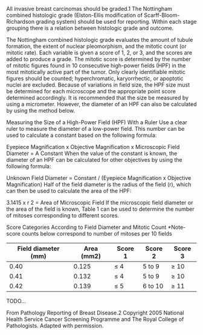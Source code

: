 All invasive breast carcinomas should be graded.1 The Nottingham combined histologic grade (Elston-Ellis modification of Scarff-Bloom-Richardson grading system) should be used for reporting. Within each stage grouping there is a relation between histologic grade and outcome.

The Nottingham combined histologic grade evaluates the amount of tubule formation, the extent of nuclear pleomorphism, and the mitotic count (or mitotic rate). Each variable is given a score of 1, 2, or 3, and the scores are added to produce a grade. The mitotic score is determined by the number of mitotic figures found in 10 consecutive high-power fields (HPF) in the most mitotically active part of the tumor. Only clearly identifiable mitotic figures should be counted; hyperchromatic, karyorrhectic, or apoptotic nuclei are excluded. Because of variations in field size, the HPF size must be determined for each microscope and the appropriate point score determined accordingly. It is recommended that the size be measured by using a micrometer. However, the diameter of an HPF can also be calculated by using the method below.

Measuring the Size of a High-Power Field (HPF) With a Ruler
Use a clear ruler to measure the diameter of a low-power field. This number can be used to calculate a constant based on the following formula:

Eyepiece Magnification x Objective Magnification x Microscopic Field Diameter = A Constant
When the value of the constant is known, the diameter of an HPF can be calculated for other objectives by using the following formula:

Unknown Field Diameter = Constant / (Eyepiece Magnification x Objective Magnification)
Half of the field diameter is the radius of the field (r), which can then be used to calculate the area of the HPF:

3.1415 x r 2 = Area of Microscopic Field
If the microscopic field diameter or the area of the field is known, Table 1 can be used to determine the number of mitoses corresponding to different scores.

Score Categories According to Field Diameter and Mitotic Count
*Note- score counts below correspond to number of mitoses per 10 fields

| Field diameter (mm)  | Area (mm2)  | Score 1 | Score 2 | Score 3
| -------- | -------- | -------- | -------- | -------- | 
| 0.40     | 0.125     | $\le$ 4    | 5 to 9  | $\ge$ 10 |
| 0.41     | 0.132     | $\le$ 4    | 5 to 9  | $\ge$ 10 |
| 0.42     | 0.139     | $\le$ 5    | 6 to 10  | $\ge$ 11 |
TODO...

From Pathology Reporting of Breast Disease.2 Copyright 2005 National Health Service Cancer Screening Programme and The Royal College of Pathologists. Adapted with permission.




